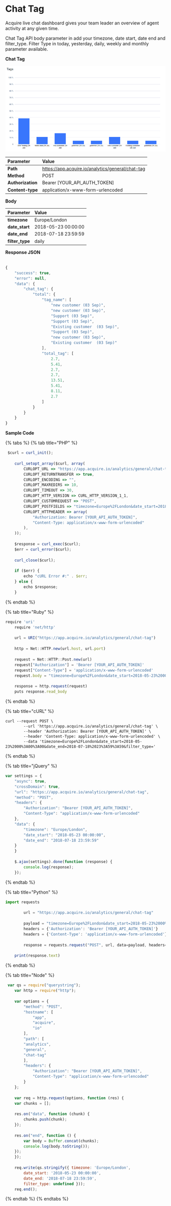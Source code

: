 # Chat Tag

Acquire live chat dashboard gives your team leader an overview of agent activity at any given time.

Chat Tag API body parameter in add your timezone, date start, date end and filter\_type. Filter Type in today, yesterday, daily, weekly and monthly parameter available.

**Chat Tag**

![](../../.gitbook/assets/analytics-tag.PNG)

| Parameter | Value |
| :--- | :--- |
| **Path** | https://app.acquire.io/analytics/general/chat-tag |
| **Method** | POST |
| **Authorization** | Bearer \[YOUR\_API\_AUTH\_TOKEN\] |
| **Content-type** | application/x-www-form-urlencoded |

**Body**

| Parameter | Value |
| :--- | :--- |
| **timezone** | Europe/London |
| **date\_start** | 2018-05-23 00:00:00 |
| **date\_end** | 2018-07-18 23:59:59 |
| **filter\_type** | daily |

**Response JSON**

```javascript

{
    "success": true,
    "error": null,
    "data": {
        "chat_tag": {
            "total": {
                "tag_name": [
                    "new customer (03 Sep)",
                    "new customer (03 Sep)",
                    "Support (03 Sep)",
                    "Support (03 Sep)",
                    "Existing customer  (03 Sep)",
                    "Support (03 Sep)",
                    "new customer (03 Sep)",
                    "Existing customer  (03 Sep)"
                ],
                "total_tag": [
                    2.7,
                    5.41,
                    2.7,
                    2.7,
                    13.51,
                    5.41,
                    8.11,
                    2.7
                ]
            }
        }
    }
}

```

**Sample Code**

{% tabs %}
{% tab title="PHP" %}
```javascript
 $curl = curl_init();

	curl_setopt_array($curl, array(
		CURLOPT_URL => "https://app.acquire.io/analytics/general/chat-tag",
		CURLOPT_RETURNTRANSFER => true,
		CURLOPT_ENCODING => "",
		CURLOPT_MAXREDIRS => 10,
		CURLOPT_TIMEOUT => 30,
		CURLOPT_HTTP_VERSION => CURL_HTTP_VERSION_1_1,
		CURLOPT_CUSTOMREQUEST => "POST",
		CURLOPT_POSTFIELDS => "timezone=Europe%2FLondon&date_start=2018-05-23%2000%3A00%3A00&date_end=2018-07-18%2023%3A59%3A59&filter_type=",
		CURLOPT_HTTPHEADER => array(
			"Authorization: Bearer [YOUR_API_AUTH_TOKEN]",
			"Content-Type: application/x-www-form-urlencoded"
		),
	));

	$response = curl_exec($curl);
	$err = curl_error($curl);

	curl_close($curl);

	if ($err) {
		echo "cURL Error #:" . $err;
	} else {
		echo $response;
	}
```
{% endtab %}

{% tab title="Ruby" %}
```javascript
require 'uri'
	require 'net/http'

	url = URI("https://app.acquire.io/analytics/general/chat-tag")

	http = Net::HTTP.new(url.host, url.port)

	request = Net::HTTP::Post.new(url)
	request["Authorization"] = 'Bearer [YOUR_API_AUTH_TOKEN]'
	request["Content-Type"] = 'application/x-www-form-urlencoded'
	request.body = "timezone=Europe%2FLondon&date_start=2018-05-23%2000%3A00%3A00&date_end=2018-07-18%2023%3A59%3A59&filter_type="

	response = http.request(request)
	puts response.read_body
```
{% endtab %}

{% tab title="cURL" %}
```text
curl --request POST \
		--url 'https://app.acquire.io/analytics/general/chat-tag' \
		--header 'Authorization: Bearer [YOUR_API_AUTH_TOKEN]' \
		--header 'Content-Type: application/x-www-form-urlencoded' \
		--data 'timezone=Europe%2FLondon&date_start=2018-05-23%2000%3A00%3A00&date_end=2018-07-18%2023%3A59%3A59&filter_type='
```
{% endtab %}

{% tab title="jQuery" %}
```javascript
var settings = {
	"async": true,
	"crossDomain": true,
	"url": "https://app.acquire.io/analytics/general/chat-tag",
	"method": "POST",
	"headers": {
		"Authorization": "Bearer [YOUR_API_AUTH_TOKEN]",
		"Content-Type": "application/x-www-form-urlencoded"
	},
	"data": {
		"timezone": "Europe/London",
		"date_start": "2018-05-23 00:00:00",
		"date_end": "2018-07-18 23:59:59"
	}
	}

	$.ajax(settings).done(function (response) {
		console.log(response);
	});
```
{% endtab %}

{% tab title="Python" %}
```javascript
import requests

		url = "https://app.acquire.io/analytics/general/chat-tag"

		payload = "timezone=Europe%2FLondon&date_start=2018-05-23%2000%3A00%3A00&date_end=2018-07-18%2023%3A59%3A59&filter_type="
		headers = {'Authorization': 'Bearer [YOUR_API_AUTH_TOKEN]'}
		headers = {'Content-Type': 'application/x-www-form-urlencoded'}

		response = requests.request("POST", url, data=payload, headers=headers)

	print(response.text)
```
{% endtab %}

{% tab title="Node" %}
```javascript
 var qs = require("querystring");
	var http = require("http");

	var options = {
		"method": "POST",
		"hostname": [
			"app",
			"acquire",
			"io"
		],
		"path": [
		"analytics",
		"general",
		"chat-tag"
		],
		"headers": {
			"Authorization": "Bearer [YOUR_API_AUTH_TOKEN]",
			"Content-Type": "application/x-www-form-urlencoded"
		}
	};

	var req = http.request(options, function (res) {
	var chunks = [];

	res.on("data", function (chunk) {
		chunks.push(chunk);
	});

	res.on("end", function () {
		var body = Buffer.concat(chunks);
		console.log(body.toString());
	});
	});

	req.write(qs.stringify({ timezone: 'Europe/London',
		date_start: '2018-05-23 00:00:00',
		date_end: '2018-07-18 23:59:59',
		filter_type: undefined }));
	req.end();
```
{% endtab %}
{% endtabs %}

